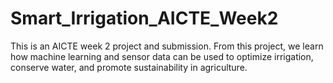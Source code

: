 # Smart_Irrigation_AICTE_Week2
This is an AICTE week 2 project and submission.
From this project, we learn how machine learning and sensor data can be used to optimize irrigation, conserve water, and promote sustainability in agriculture.
